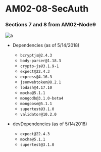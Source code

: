 # AM02-08-SecAuth
### Sections 7 and 8 from AM02-Node9

![a](../assets/a.png?raw=true)

* Dependencies (as of 5/14/2018)
  * `bcryptjs@2.4.3`
  * `body-parser@1.18.3`
  * `crypto-js@3.1.9-1`
  * `expect@22.4.3`
  * `express@4.16.3`
  * `jsonwebtoken@8.2.1`
  * `lodash@4.17.10`
  * `mocha@5.1.1`
  * `mongodb@3.1.0-beta4`
  * `mongoose@5.1.1`
  * `supertest@3.1.0`
  * `validator@10.2.0`

* devDependencies (as of 5/14/2018)
  * `expect@22.4.3`
  * `mocha@5.1.1`
  * `supertest@3.1.0`
